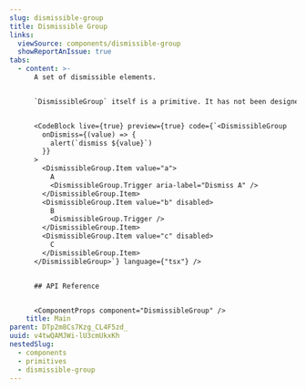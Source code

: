 ```yaml
---
slug: dismissible-group
title: Dismissible Group
links:
  viewSource: components/dismissible-group
  showReportAnIssue: true
tabs:
  - content: >-
      A set of dismissible elements.


      `DismissibleGroup` itself is a primitive. It has not been designed so it should not be used out-of-the-box as a user facing component. Test the component is accessible depending on each implementation use case.


      <CodeBlock live={true} preview={true} code={`<DismissibleGroup
        onDismiss={(value) => {
          alert(`dismiss ${value}`)
        }}
      >
        <DismissibleGroup.Item value="a">
          A
          <DismissibleGroup.Trigger aria-label="Dismiss A" />
        </DismissibleGroup.Item>
        <DismissibleGroup.Item value="b" disabled>
          B
          <DismissibleGroup.Trigger />
        </DismissibleGroup.Item>
        <DismissibleGroup.Item value="c" disabled>
          C
        </DismissibleGroup.Item>
      </DismissibleGroup>`} language={"tsx"} />


      ## API Reference


      <ComponentProps component="DismissibleGroup" />
    title: Main
parent: DTp2m8Cs7Kzg_CL4F5zd_
uuid: v4twQAMJWi-lU3cmUkxKh
nestedSlug:
  - components
  - primitives
  - dismissible-group
---
```

